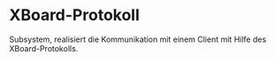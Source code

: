 # XBoard-Protokoll
Subsystem, realisiert die Kommunikation mit einem Client mit Hilfe des XBoard-Protokolls.
